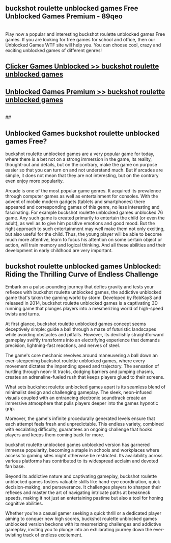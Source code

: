 ## buckshot roulette unblocked games Free Unblocked Games Premium - 89qeo <br>
<br>
Play now a popular and interesting buckshot roulette unblocked games Free games. If you are looking for free games for school and office, then our Unblocked Games WTF site will help you. You can choose cool, crazy and exciting unblocked games of different genres!


##  [Clicker Games Unblocked >> buckshot roulette unblocked games](http://freeplayer.one?title=buckshot_roulette_unblocked_games&ref=05)

##  [Unblocked Games Premium >> buckshot roulette unblocked games](http://freeplayer.one?title=buckshot_roulette_unblocked_games&ref=05)
  <br>
  ##



## Unblocked Games buckshot roulette unblocked games Free?

buckshot roulette unblocked games are a very popular game for today, where there is a bet not on a strong immersion in the game, its reality, thought-out and details, but on the contrary, make the game on purpose easier so that you can turn on and not understand much. But if arcades are simple, it does not mean that they are not interesting, but on the contrary even enjoy more popularity.

Arcade is one of the most popular game genres. It acquired its prevalence through computer games as well as entertainment for consoles. With the advent of mobile modern gadgets (tablets and smartphones) there appeared and corresponding games of this genre, no less interesting and fascinating. For example buckshot roulette unblocked games unblocked 76 game. Any such game is created primarily to entertain the child (or even the adult), as well as to give him positive emotions and good mood. But the right approach to such entertainment may well make them not only exciting, but also useful for the child. Thus, the young player will be able to become much more attentive, learn to focus his attention on some certain object or action, will train memory and logical thinking. And all these abilities and their development in early childhood are very important.

##  buckshot roulette unblocked games Unblocked: Riding the Thrilling Curve of Endless Challenge

Embark on a pulse-pounding journey that defies gravity and tests your reflexes with buckshot roulette unblocked games, the addictive unblocked game that's taken the gaming world by storm. Developed by RobKayS and released in 2014, buckshot roulette unblocked games is a captivating 3D running game that plunges players into a mesmerizing world of high-speed twists and turns.

At first glance, buckshot roulette unblocked games concept seems deceptively simple: guide a ball through a maze of futuristic landscapes while avoiding obstacles and pitfalls. However, its devilishly straightforward gameplay swiftly transforms into an electrifying experience that demands precision, lightning-fast reactions, and nerves of steel.

The game's core mechanic revolves around maneuvering a ball down an ever-steepening buckshot roulette unblocked games, where every movement dictates the impending speed and trajectory. The sensation of hurtling through neon-lit tracks, dodging barriers and jumping chasms, creates an adrenaline-fueled rush that keeps players glued to their screens.

What sets buckshot roulette unblocked games apart is its seamless blend of minimalist design and challenging gameplay. The sleek, neon-infused visuals coupled with an entrancing electronic soundtrack create an immersive atmosphere that pulls players deeper into the games hypnotic grip.

Moreover, the game's infinite procedurally generated levels ensure that each attempt feels fresh and unpredictable. This endless variety, combined with escalating difficulty, guarantees an ongoing challenge that hooks players and keeps them coming back for more.

buckshot roulette unblocked games unblocked version has garnered immense popularity, becoming a staple in schools and workplaces where access to gaming sites might otherwise be restricted. Its availability across various platforms has contributed to its widespread acclaim and devoted fan base.

Beyond its addictive nature and captivating gameplay, buckshot roulette unblocked games fosters valuable skills like hand-eye coordination, quick decision-making, and perseverance. It challenges players to sharpen their reflexes and master the art of navigating intricate paths at breakneck speeds, making it not just an entertaining pastime but also a tool for honing cognitive abilities.

Whether you're a casual gamer seeking a quick thrill or a dedicated player aiming to conquer new high scores, buckshot roulette unblocked games unblocked version beckons with its mesmerizing challenges and addictive gameplay, inviting you to plunge into an exhilarating journey down the ever-twisting track of endless excitement.